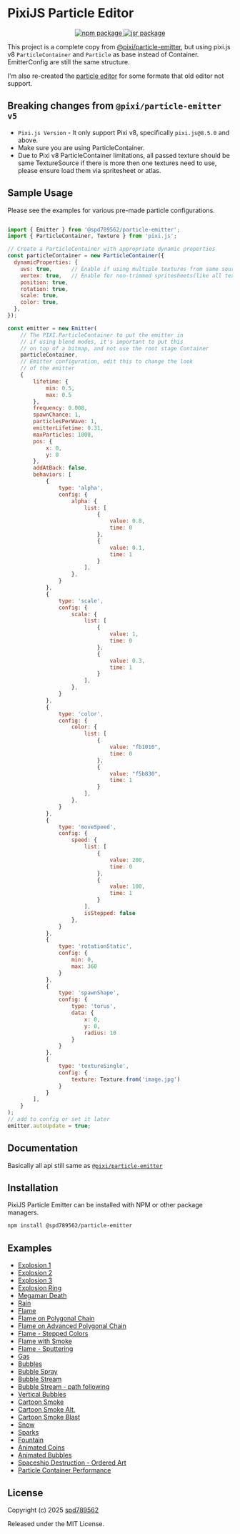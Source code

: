 # PixiJS Particle Editor
<p align="center">
  <a href="https://npmjs.com/package/@spd789562/particle-emitter">
    <img src="https://img.shields.io/npm/v/@spd789562/particle-emitter.svg" alt="npm package">
  </a>
  <a href="https://jsr.io/@spd789562/particle-emitter">
    <img src="https://jsr.io/badges/@spd789562/particle-emitter" alt="jsr package" />
  </a>
</p>

This project is a complete copy from [@pixi/particle-emitter](https://github.com/pixijs-userland/particle-emitter), but using pixi.js v8 `ParticleContainer` and `Particle` as base instead of Container. EmitterConfig are still the same structure.

I'm also re-created the [particle editor](https://spd789562.github.io/pixi-v8-particle-emitter/) for some formate that old editor not support.

## Breaking changes from `@pixi/particle-emitter v5`
* `Pixi.js Version` - It only support Pixi v8, specifically `pixi.js@8.5.0` and above.
* Make sure you are using ParticleContainer.
* Due to Pixi v8 ParticleContainer limitations, all passed texture should be same TextureSource if there is more then one textures need to use, please ensure load them via spritesheet or atlas.

## Sample Usage

Please see the examples for various pre-made particle configurations.

```js

import { Emitter } from '@spd789562/particle-emitter';
import { ParticleContainer, Texture } from 'pixi.js';

// Create a ParticleContainer with appropriate dynamic properties
const particleContainer = new ParticleContainer({
  dynamicProperties: {
    uvs: true,      // Enable if using multiple textures from same source
    vertex: true,   // Enable for non-trimmed spritesheets(like all texture are not same sized)
    position: true,
    rotation: true,
    scale: true,
    color: true,
  },
});

const emitter = new Emitter(
    // The PIXI.ParticleContainer to put the emitter in
    // if using blend modes, it's important to put this
    // on top of a bitmap, and not use the root stage Container
    particleContainer,
    // Emitter configuration, edit this to change the look
    // of the emitter
    {
        lifetime: {
            min: 0.5,
            max: 0.5
        },
        frequency: 0.008,
        spawnChance: 1,
        particlesPerWave: 1,
        emitterLifetime: 0.31,
        maxParticles: 1000,
        pos: {
            x: 0,
            y: 0
        },
        addAtBack: false,
        behaviors: [
            {
                type: 'alpha',
                config: {
                    alpha: {
                        list: [
                            {
                                value: 0.8,
                                time: 0
                            },
                            {
                                value: 0.1,
                                time: 1
                            }
                        ],
                    },
                }
            },
            {
                type: 'scale',
                config: {
                    scale: {
                        list: [
                            {
                                value: 1,
                                time: 0
                            },
                            {
                                value: 0.3,
                                time: 1
                            }
                        ],
                    },
                }
            },
            {
                type: 'color',
                config: {
                    color: {
                        list: [
                            {
                                value: "fb1010",
                                time: 0
                            },
                            {
                                value: "f5b830",
                                time: 1
                            }
                        ],
                    },
                }
            },
            {
                type: 'moveSpeed',
                config: {
                    speed: {
                        list: [
                            {
                                value: 200,
                                time: 0
                            },
                            {
                                value: 100,
                                time: 1
                            }
                        ],
                        isStepped: false
                    },
                }
            },
            {
                type: 'rotationStatic',
                config: {
                    min: 0,
                    max: 360
                }
            },
            {
                type: 'spawnShape',
                config: {
                    type: 'torus',
                    data: {
                        x: 0,
                        y: 0,
                        radius: 10
                    }
                }
            },
            {
                type: 'textureSingle',
                config: {
                    texture: Texture.from('image.jpg')
                }
            }
        ],
    }
);
// add to config or set it later
emitter.autoUpdate = true;
```

## Documentation
Basically all api still same as [`@pixi/particle-emitter`](https://userland.pixijs.io/particle-emitter/docs/)

## Installation

PixiJS Particle Emitter can be installed with NPM or other package managers.

```bash
npm install @spd789562/particle-emitter
```

## Examples

* [Explosion 1](https://userland.pixijs.io/particle-emitter/examples/explosion.html)
* [Explosion 2](https://userland.pixijs.io/particle-emitter/examples/explosion2.html)
* [Explosion 3](https://userland.pixijs.io/particle-emitter/examples/explosion3.html)
* [Explosion Ring](https://userland.pixijs.io/particle-emitter/examples/explosionRing.html)
* [Megaman Death](https://userland.pixijs.io/particle-emitter/examples/megamanDeath.html)
* [Rain](https://userland.pixijs.io/particle-emitter/examples/rain.html)
* [Flame](https://userland.pixijs.io/particle-emitter/examples/flame.html)
* [Flame on Polygonal Chain](https://userland.pixijs.io/particle-emitter/examples/flamePolygonal.html)
* [Flame on Advanced Polygonal Chain](https://userland.pixijs.io/particle-emitter/examples/flamePolygonalAdv.html)
* [Flame - Stepped Colors](https://userland.pixijs.io/particle-emitter/examples/flameStepped.html)
* [Flame with Smoke](https://userland.pixijs.io/particle-emitter/examples/flameAndSmoke.html)
* [Flame - Sputtering](https://userland.pixijs.io/particle-emitter/examples/flameUneven.html)
* [Gas](https://userland.pixijs.io/particle-emitter/examples/gas.html)
* [Bubbles](https://userland.pixijs.io/particle-emitter/examples/bubbles.html)
* [Bubble Spray](https://userland.pixijs.io/particle-emitter/examples/bubbleSpray.html)
* [Bubble Stream](https://userland.pixijs.io/particle-emitter/examples/bubbleStream.html)
* [Bubble Stream - path following](https://userland.pixijs.io/particle-emitter/examples/bubbleStreamPath.html)
* [Vertical Bubbles](https://userland.pixijs.io/particle-emitter/examples/bubblesVertical.html)
* [Cartoon Smoke](https://userland.pixijs.io/particle-emitter/examples/cartoonSmoke.html)
* [Cartoon Smoke Alt.](https://userland.pixijs.io/particle-emitter/examples/cartoonSmoke2.html)
* [Cartoon Smoke Blast](https://userland.pixijs.io/particle-emitter/examples/cartoonSmokeBlast.html)
* [Snow](https://userland.pixijs.io/particle-emitter/examples/snow.html)
* [Sparks](https://userland.pixijs.io/particle-emitter/examples/sparks.html)
* [Fountain](https://userland.pixijs.io/particle-emitter/examples/fountain.html)
* [Animated Coins](https://userland.pixijs.io/particle-emitter/examples/coins.html)
* [Animated Bubbles](https://userland.pixijs.io/particle-emitter/examples/animatedBubbles.html)
* [Spaceship Destruction - Ordered Art](https://userland.pixijs.io/particle-emitter/examples/spaceshipDestruction.html)
* [Particle Container Performance](https://userland.pixijs.io/particle-emitter/examples/particleContainerPerformance.html)

## License

Copyright (c) 2025 [spd789562](http://github.com/spd789562)

Released under the MIT License.
